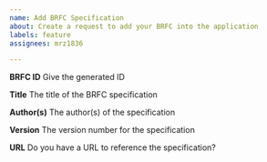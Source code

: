 ```yaml
---
name: Add BRFC Specification
about: Create a request to add your BRFC into the application
labels: feature
assignees: mrz1836

---
```


**BRFC ID**
Give the generated ID

**Title**
The title of the BRFC specification

**Author(s)**
The author(s) of the specification

**Version**
The version number for the specification

**URL**
Do you have a URL to reference the specification?